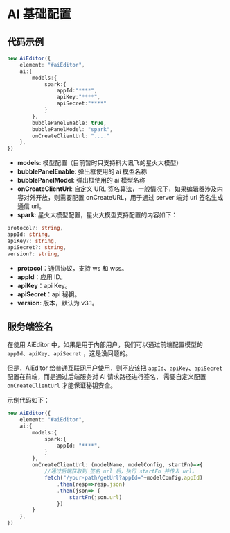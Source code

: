 # AI 基础配置


## 代码示例

```typescript
new AiEditor({
    element: "#aiEditor",
    ai:{
        models:{
            spark:{
                appId:"****",
                apiKey:"****",
                apiSecret:"****"
            }
        },
        bubblePanelEnable: true,
        bubblePanelModel: "spark",
        onCreateClientUrl: "...."
    },
})
```

- **models**: 模型配置（目前暂时只支持科大讯飞的星火大模型）
- **bubblePanelEnable**: 弹出框使用的 ai 模型名称
- **bubblePanelModel**: 弹出框使用的 ai 模型名称
- **onCreateClientUrl**: 自定义 URL 签名算法，一般情况下，如果编辑器涉及内容对外开放，则需要配置 onCreateURL，用于通过 server 端对 url 签名生成通信 url。
- **spark**: 星火大模型配置，星火大模型支持配置的内容如下：


```typescript
protocol?: string,
appId: string,
apiKey?: string,
apiSecret?: string,
version?: string,
```
- **protocol**：通信协议，支持 ws 和 wss。
- **appId**：应用 ID。
- **apiKey**：api Key。
- **apiSecret**：api 秘钥。
- **version**: 版本，默认为 v3.1。


## 服务端签名

在使用 AiEditor 中，如果是用于内部用户，我们可以通过前端配置模型的 `appId`、`apiKey`、`apiSecret` ，这是没问题的。

但是，AiEditor 给普通互联网用户使用，则不应该把 `appId`、`apiKey`、`apiSecret` 配置在前端，而是通过后端服务对 Ai 请求路径进行签名，
需要自定义配置 `onCreateClientUrl` 才能保证秘钥安全。


示例代码如下：

```typescript
new AiEditor({
    element: "#aiEditor",
    ai:{
        models:{
            spark:{
                appId: "****",
            }
        },
        onCreateClientUrl: (modelName, modelConfig, startFn)=>{
            //通过后端获取到 签名 url 后，执行 startFn 并传入 url。
            fetch("/your-path/getUrl?appId="+modelConfig.appId)
                .then(resp=>resp.json)
                .then(json=> {
                    startFn(json.url)
                })
        }
    },
})
```
